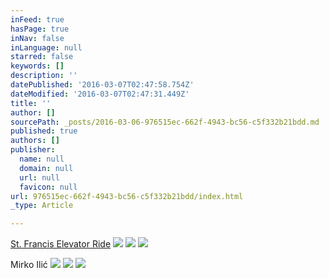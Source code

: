 ```yaml
---
inFeed: true
hasPage: true
inNav: false
inLanguage: null
starred: false
keywords: []
description: ''
datePublished: '2016-03-07T02:47:58.754Z'
dateModified: '2016-03-07T02:47:31.449Z'
title: ''
author: []
sourcePath: _posts/2016-03-06-976515ec-662f-4943-bc56-c5f332b21bdd.md
published: true
authors: []
publisher:
  name: null
  domain: null
  url: null
  favicon: null
url: 976515ec-662f-4943-bc56-c5f332b21bdd/index.html
_type: Article

---
```

[St. Francis Elevator Ride][0]
![](https://the-grid-user-content.s3-us-west-2.amazonaws.com/844b8007-3d7a-41d1-ab6c-f660fc44be04.gif)
![](https://the-grid-user-content.s3-us-west-2.amazonaws.com/b4e6ff8e-9450-4b00-93fa-3cb6dd887cb9.gif)
![](https://the-grid-user-content.s3-us-west-2.amazonaws.com/b9144b52-37fe-491e-b30b-ba3002b25514.gif)

Mirko Ilić
![](https://the-grid-user-content.s3-us-west-2.amazonaws.com/f4d96dd1-ec99-42a1-acf1-92ab78207794.jpg)
![](https://the-grid-user-content.s3-us-west-2.amazonaws.com/5421e9fe-39ec-4b18-afe8-d58771f9dcdf.jpg)
![](https://the-grid-user-content.s3-us-west-2.amazonaws.com/f0be436e-5436-4135-8e88-e6a10ad7d9db.jpg)

[0]: http://www.stfranciselevatorride.com/
